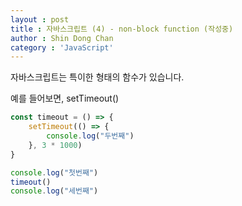 ```yaml
---
layout : post
title : 자바스크립트 (4) - non-block function (작성중)
author : Shin Dong Chan
category : 'JavaScript'
---
```


자바스크립트는 특이한 형태의 함수가 있습니다.

예를 들어보면, setTimeout()

```javascript
const timeout = () => {
    setTimeout(() => {
        console.log("두번째")
    }, 3 * 1000)
}

console.log("첫번째")
timeout()
console.log("세번째")
```

